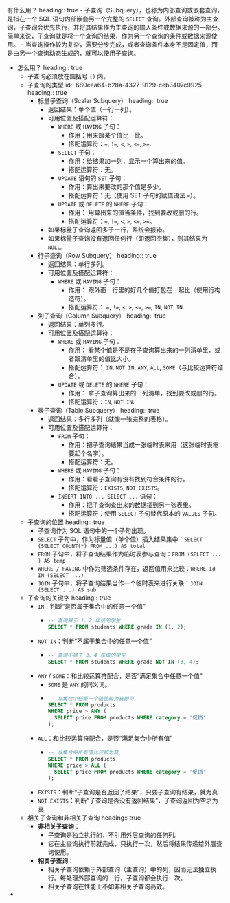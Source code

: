 有什么用？
heading:: true
	- 子查询（Subquery），也称为内部查询或嵌套查询，是指在一个 SQL 语句内部嵌套另一个完整的 `SELECT` 查询。外部查询被称为主查询，子查询会优先执行，并将其结果作为主查询的输入条件或数据来源的一部分。简单来说，子查询就是将一个查询的结果，作为另一个查询的条件或数据来源使用。
	- 当查询操作较为复杂，需要分步完成，或者查询条件本身不是固定值，而是由另一个查询动态生成的，就可以使用子查询。
- 怎么用？
  heading:: true
	- 子查询必须放在圆括号 `()` 内。
	- 子查询的类型
	  id:: 680eea64-b28a-4327-9129-ceb3407c9925
	  heading:: true
		- 标量子查询（Scalar Subquery）
		  heading:: true
			- 返回结果：单个值（一行一列）。
			- 可用位置及搭配运算符：
				- `WHERE` 或 `HAVING` 子句：
					- 作用：用来跟某个值比一比。
					- 搭配运算符：`=`, `!=`, `<`, `>`, `<=`, `>=`.
				- `SELECT` 子句：
					- 作用：给结果加一列，显示一个算出来的值。
					- 搭配运算符：无。
				- `UPDATE` 语句的 `SET` 子句：
					- 作用：算出来要改的那个值是多少。
					- 搭配运算符：无（使用 SET 子句的赋值语法 `=`）。
				- `UPDATE` 或 `DELETE` 的 `WHERE` 子句：
					- 作用： 用算出来的值当条件，找到要改或删的行。
					- 搭配运算符：`=`, `!=`, `<`, `>`, `<=`, `>=`。
			- 如果标量子查询返回多于一行，系统会报错。
			- 如果标量子查询没有返回任何行（即返回空集），则其结果为 `NULL`。
		- 行子查询（Row Subquery）
		  heading:: true
			- 返回结果：单行多列。
			- 可用位置及搭配运算符：
				- `WHERE` 或 `HAVING` 子句：
					- 作用： 跟外面一行里的好几个值打包在一起比（使用行构造符）。
					- 搭配运算符： `=`, `!=`, `<`, `>`, `<=`, `>=`, `IN`, `NOT IN`.
		- 列子查询（Column Subquery）
		  heading:: true
			- 返回结果：单列多行。
			- 可用位置及搭配运算符：
				- `WHERE` 或 `HAVING` 子句：
					- 作用： 看某个值是不是在子查询算出来的一列清单里，或者跟清单里的值比大小。
					- 搭配运算符： `IN`, `NOT IN`, `ANY`, `ALL`, `SOME`（与比较运算符结合）。
				- `UPDATE` 或 `DELETE` 的 `WHERE` 子句：
					- 作用： 拿子查询算出来的一列清单，找到要改或删的行。
					- 搭配运算符：`IN`, `NOT IN`.
		- 表子查询（Table Subquery）
		  heading:: true
			- 返回结果：多行多列（就像一张完整的表格）。
			- 可用位置及搭配运算符：
				- `FROM` 子句：
					- 作用：把子查询结果当成一张临时表来用（这张临时表需要起个名字）。
					- 搭配运算符：无。
				- `WHERE` 或 `HAVING` 子句：
					- 作用：看看子查询有没有找到符合条件的行。
					- 搭配运算符：`EXISTS`, `NOT EXISTS`。
				- `INSERT INTO ... SELECT ...` 语句：
					- 作用：把子查询查出来的数据插到另一张表里。
					- 搭配运算符：使用 `SELECT` 子句替代原本的 `VALUES` 子句。
	- 子查询的位置
	  heading:: true
		- 子查询作为 SQL 语句中的一个子句出现。
		- `SELECT` 子句中，作为标量值（单个值）插入结果集中：`SELECT (SELECT COUNT(*) FROM ...) AS total`
		- `FROM` 子句中，将子查询结果作为临时表参与查询：`FROM (SELECT ... ) AS temp`
		- `WHERE / HAVING` 中作为筛选条件存在，返回值用来比较：`WHERE id IN (SELECT ...)`
		- `JOIN` 子句中，将子查询结果当作一个临时表来进行关联：`JOIN (SELECT ...) AS sub`
	- 子查询的关键字
	  heading:: true
		- `IN`：判断“是否属于集合中的任意一个值”
			- ```sql
			  -- 查询属于 1、2 年级的学生
			  SELECT * FROM students WHERE grade IN (1, 2);
			  ```
		- `NOT IN`：判断“不属于集合中的任意一个值”
			- ```sql
			  -- 查询不属于 3、4 年级的学生
			  SELECT * FROM students WHERE grade NOT IN (3, 4);
			  ```
		- `ANY` / `SOME`：和比较运算符配合，是否“满足集合中任意一个值”
			- `SOME` 是 `ANY` 的同义词。
			- ```sql
			  -- 与集合中任意一个值比较为真即可
			  SELECT * FROM products
			  WHERE price > ANY (
			    SELECT price FROM products WHERE category = '促销'
			  );
			  ```
		- `ALL`：和比较运算符配合，是否“满足集合中所有值”
			- ```sql
			  -- 与集合中所有值比较都为真
			  SELECT * FROM products
			  WHERE price > ALL (
			    SELECT price FROM products WHERE category = '促销'
			  );
			  ```
		- `EXISTS`：判断“子查询是否返回了结果”，只要子查询有结果，就为真
		- `NOT EXISTS`：判断“子查询是否没有返回结果”，子查询返回为空才为真
	- 相关子查询和非相关子查询
	  heading:: true
		- **非相关子查询**：
			- 子查询是独立执行的，不引用外层查询的任何列。
			- 它在主查询执行前就完成，只执行一次，然后将结果传递给外层查询使用。
		- **相关子查询**：
			- 相关子查询依赖于外部查询（主查询）中的列，因而无法独立执行。每处理外部查询的一行，子查询都会执行一次。
			- 相关子查询在性能上不如非相关子查询高效。
-
